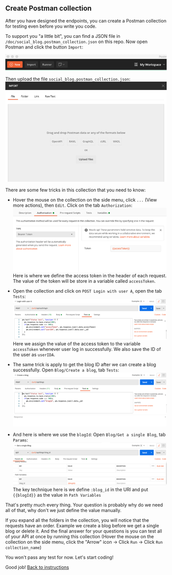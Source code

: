 ## Create Postman collection

After you have designed the endpoints, you can create a Postman collection for testing even before you write you code.

To support you "a little bit", you can find a JSON file in `/doc/social_blog.postman_collection.json` on this repo. Now open Postman and click the button `Import`:

![](./images/600_import_pm.png)

Then upload the file `social_blog.postman_collection.json`:
![](./images/601_import_pm_2.png)

There are some few tricks in this collection that you need to know:

- Hover the mouse on the collection on the side menu, click `...` (View more actions), then `Edit`. Click on the tab `Authorization`:
  ![](./images/602_pm_header.png)
  Here is where we define the access token in the header of each request. The value of the token will be store in a variable called `accessToken`.

- Open the collection and click on `POST Login with user A`, open the tab `Tests`:
  ![](./images/603_login.png)
  Here we assign the value of the access token to the variable `accessToken` whenever user log in successfully. We also save the ID of the user as `userIDA`.

- The same trick is apply to get the blog ID after we can create a blog successfully. Open `Blog/Create a blog`, tab `Tests`:
  ![](./images/604_create_blog.png)

- And here is where we use the `blogId`: Open `Blog/Get a single Blog`, tab `Params`:
  ![](./images/605_get_blog.png)
  The key technique here is we define `:blog_id` in the URI and put `{{blogId}}` as the value in `Path Variables`

That's pretty much every thing. Your question is probably why do we need all of that, why don't we just define the value manually.

If you expand all the folders in the collection, you will notice that the requests have an order. Example we create a blog before we get a single blog or delete it. And the final answer for your questions is you can test all of your API at once by running this collection (Hover the mouse on the collection on the side menu, click the "Arrow" icon -> Click `Run` -> Click `Run collection_name`)

You won't pass any test for now. Let's start coding!

Good job! [Back to instructions](/README.md)

